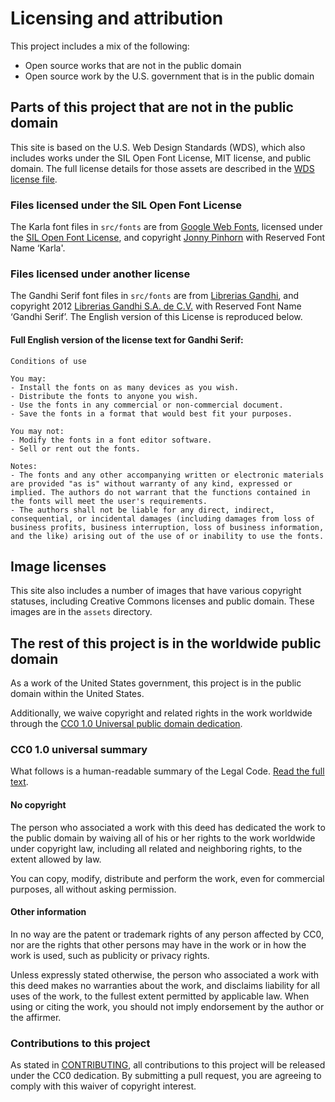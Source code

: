 # Licensing and attribution

This project includes a mix of the following:

* Open source works that are not in the public domain
* Open source work by the U.S. government that is in the public domain

## Parts of this project that are not in the public domain

This site is based on the U.S. Web Design Standards (WDS), which also includes works under the SIL Open Font License, MIT license, and public domain. The full license details for those assets are described in the [WDS license file](https://github.com/18F/web-design-standards/blob/staging/LICENSE.md).

### Files licensed under the SIL Open Font License

The Karla font files in `src/fonts` are from [Google Web Fonts](https://fonts.google.com/specimen/Karla), licensed under the [SIL Open Font License](http://scripts.sil.org/cms/scripts/page.php?item_id=OFL), and copyright [Jonny Pinhorn](https://github.com/jonpinhorn) with Reserved Font Name ‘Karla'.


### Files licensed under another license

The Gandhi Serif font files in `src/fonts` are from [Librerias Gandhi](http://www.tipografiagandhi.com/), and copyright 2012 [Librerias Gandhi S.A. de C.V.](http://www.gandhi.com.mx/) with Reserved Font Name ‘Gandhi Serif’. The English version of this License is reproduced below.

#### Full English version of the license text for Gandhi Serif:

```
Conditions of use

You may:
- Install the fonts on as many devices as you wish.
- Distribute the fonts to anyone you wish.
- Use the fonts in any commercial or non-commercial document.
- Save the fonts in a format that would best fit your purposes.

You may not:
- Modify the fonts in a font editor software.
- Sell or rent out the fonts.

Notes:
- The fonts and any other accompanying written or electronic materials are provided "as is" without warranty of any kind, expressed or implied. The authors do not warrant that the functions contained in the fonts will meet the user's requirements.
- The authors shall not be liable for any direct, indirect, consequential, or incidental damages (including damages from loss of business profits, business interruption, loss of business information, and the like) arising out of the use of or inability to use the fonts.
```
## Image licenses

This site also includes a number of images that have various copyright statuses, including Creative Commons licenses and public domain. These images are in the `assets` directory.

## The rest of this project is in the worldwide public domain

As a work of the United States government, this project is in the public domain within the United States.

Additionally, we waive copyright and related rights in the work worldwide through the [CC0 1.0 Universal public domain dedication](https://creativecommons.org/publicdomain/zero/1.0/).

### CC0 1.0 universal summary
What follows is a human-readable summary of the Legal Code. [Read the full text](https://creativecommons.org/publicdomain/zero/1.0/legalcode).

#### No copyright
The person who associated a work with this deed has dedicated the work to the public domain by waiving all of his or her rights to the work worldwide under copyright law, including all related and neighboring rights, to the extent allowed by law.

You can copy, modify, distribute and perform the work, even for commercial purposes, all without asking permission.

#### Other information
In no way are the patent or trademark rights of any person affected by CC0, nor are the rights that other persons may have in the work or in how the work is used, such as publicity or privacy rights.

Unless expressly stated otherwise, the person who associated a work with this deed makes no warranties about the work, and disclaims liability for all uses of the work, to the fullest extent permitted by applicable law. When using or citing the work, you should not imply endorsement by the author or the affirmer.

### Contributions to this project

As stated in [CONTRIBUTING](CONTRIBUTING.md), all contributions to this project will be released under the CC0 dedication. By submitting a pull request, you are agreeing to comply with this waiver of copyright interest.
